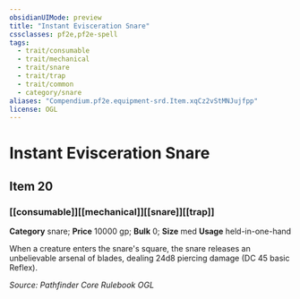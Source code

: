 ```yaml
---
obsidianUIMode: preview
title: "Instant Evisceration Snare"
cssclasses: pf2e,pf2e-spell
tags:
  - trait/consumable
  - trait/mechanical
  - trait/snare
  - trait/trap
  - trait/common
  - category/snare
aliases: "Compendium.pf2e.equipment-srd.Item.xqCz2vStMNJujfpp"
license: OGL
---
```

# Instant Evisceration Snare
## Item 20
### [[consumable]][[mechanical]][[snare]][[trap]]

**Category** snare; 
**Price** 10000 gp; 
**Bulk** 0; **Size** med
**Usage** held-in-one-hand

When a creature enters the snare's square, the snare releases an unbelievable arsenal of blades, dealing 24d8 piercing damage (DC 45 basic Reflex).

*Source: Pathfinder Core Rulebook*
*OGL*